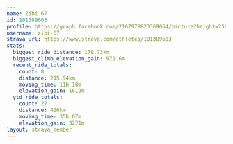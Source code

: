 ```yaml
---
name: Zibi 67
id: 101389603
profile: https://graph.facebook.com/2167978823369064/picture?height=256&width=256
username: zibi-67
strava_url: https://www.strava.com/athletes/101389603
stats:
  biggest_ride_distance: 179.73km
  biggest_climb_elevation_gain: 971.6m
  recent_ride_totals:
    count: 8
    distance: 215.94km
    moving_time: 11h 18m
    elevation_gain: 1619m
  ytd_ride_totals:
    count: 27
    distance: 426km
    moving_time: 35h 07m
    elevation_gain: 3271m
layout: strava_member
--- 
```


